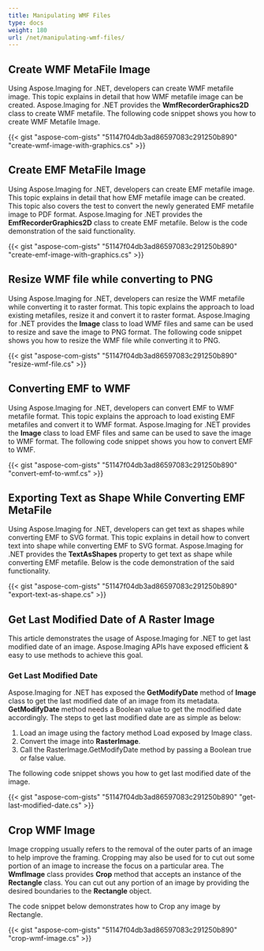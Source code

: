 ```yaml
---
title: Manipulating WMF Files
type: docs
weight: 180
url: /net/manipulating-wmf-files/
---
```


## **Create WMF MetaFile Image**
Using Aspose.Imaging for .NET, developers can create WMF metafile image. This topic explains in detail that how WMF metafile image can be created. Aspose.Imaging for .NET provides the **WmfRecorderGraphics2D** class to create WMF metafile. The following code snippet shows you how to create WMF Metafile Image.

{{< gist "aspose-com-gists" "51147f04db3ad86597083c291250b890" "create-wmf-image-with-graphics.cs" >}}


## **Create EMF MetaFile Image**
Using Aspose.Imaging for .NET, developers can create EMF metafile image. This topic explains in detail that how EMF metafile image can be created. This topic also covers the test to convert the newly generated EMF metafile image to PDF format. Aspose.Imaging for .NET provides the **EmfRecorderGraphics2D** class to create EMF metafile. Below is the code demonstration of the said functionality.

{{< gist "aspose-com-gists" "51147f04db3ad86597083c291250b890" "create-emf-image-with-graphics.cs" >}}


## **Resize WMF file while converting to PNG**
Using Aspose.Imaging for .NET, developers can resize the WMF metafile while converting it to raster format. This topic explains the approach to load existing metafiles, resize it and convert it to raster format. Aspose.Imaging for .NET provides the **Image** class to load WMF files and same can be used to resize and save the image to PNG format. The following code snippet shows you how to resize the WMF file while converting it to PNG.

{{< gist "aspose-com-gists" "51147f04db3ad86597083c291250b890" "resize-wmf-file.cs" >}}


## **Converting EMF to WMF**
Using Aspose.Imaging for .NET, developers can convert EMF to WMF metafile format. This topic explains the approach to load existing EMF metafiles and convert it to WMF format. Aspose.Imaging for .NET provides the **Image** class to load EMF files and same can be used to save the image to WMF format. The following code snippet shows you how to convert EMF to WMF.

{{< gist "aspose-com-gists" "51147f04db3ad86597083c291250b890" "convert-emf-to-wmf.cs" >}}


## **Exporting Text as Shape While Converting EMF MetaFile**
Using Aspose.Imaging for .NET, developers can get text as shapes while converting EMF to SVG format. This topic explains in detail how to convert text into shape while converting EMF to SVG format. Aspose.Imaging for .NET provides the **TextAsShapes** property to get text as shape while converting EMF metafile. Below is the code demonstration of the said functionality.

{{< gist "aspose-com-gists" "51147f04db3ad86597083c291250b890" "export-text-as-shape.cs" >}}


## **Get Last Modified Date of A Raster Image**
This article demonstrates the usage of Aspose.Imaging for .NET to get last modified date of an image. Aspose.Imaging APIs have exposed efficient & easy to use methods to achieve this goal.
### **Get Last Modified Date**
Aspose.Imaging for .NET has exposed the **GetModifyDate** method of **Image** class to get the last modified date of an image from its metadata. **GetModifyDate** method needs a Boolean value to get the modified date accordingly. The steps to get last modified date are as simple as below:

1. Load an image using the factory method Load exposed by Image class.
1. Convert the image into **RasterImage**.
1. Call the RasterImage.GetModifyDate method by passing a Boolean true or false value.

The following code snippet shows you how to get last modified date of the image.

{{< gist "aspose-com-gists" "51147f04db3ad86597083c291250b890" "get-last-modified-date.cs" >}}
## **Crop WMF Image**
Image cropping usually refers to the removal of the outer parts of an image to help improve the framing. Cropping may also be used for to cut out some portion of an image to increase the focus on a particular area. The **WmfImage** class provides **Crop** method that accepts an instance of the **Rectangle** class. You can cut out any portion of an image by providing the desired boundaries to the **Rectangle** object.

The code snippet below demonstrates how to Crop any image by Rectangle.

{{< gist "aspose-com-gists" "51147f04db3ad86597083c291250b890" "crop-wmf-image.cs" >}}




